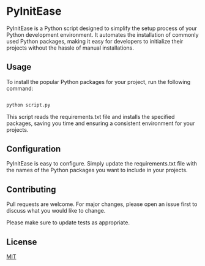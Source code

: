 # PyInitEase

PyInitEase is a Python script designed to simplify the setup process of your Python development environment. It automates the installation of commonly used Python packages, making it easy for developers to initialize their projects without the hassle of manual installations.


## Usage
To install the popular Python packages for your project, run the following command:


```python

python script.py
```
This script reads the requirements.txt file and installs the specified packages, saving you time and ensuring a consistent environment for your projects.


## Configuration

PyInitEase is easy to configure. Simply update the requirements.txt file with the names of the Python packages you want to include in your projects.

## Contributing

Pull requests are welcome. For major changes, please open an issue first
to discuss what you would like to change.

Please make sure to update tests as appropriate.

## License

[MIT](https://choosealicense.com/licenses/mit/)
